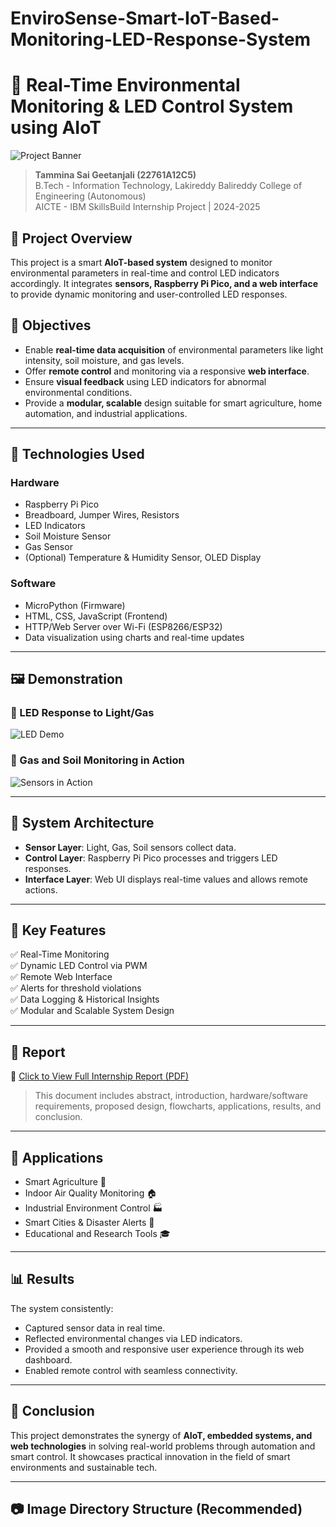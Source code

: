 # EnviroSense-Smart-IoT-Based-Monitoring-LED-Response-System

# 🌿 Real-Time Environmental Monitoring & LED Control System using AIoT

![Project Banner](images/banner.png)

> **Tammina Sai Geetanjali (22761A12C5)**  
> B.Tech - Information Technology, Lakireddy Balireddy College of Engineering (Autonomous)  
> AICTE - IBM SkillsBuild Internship Project | 2024-2025

## 📑 Project Overview

This project is a smart **AIoT-based system** designed to monitor environmental parameters in real-time and control LED indicators accordingly. It integrates **sensors, Raspberry Pi Pico, and a web interface** to provide dynamic monitoring and user-controlled LED responses. 

## 🎯 Objectives

- Enable **real-time data acquisition** of environmental parameters like light intensity, soil moisture, and gas levels.
- Offer **remote control** and monitoring via a responsive **web interface**.
- Ensure **visual feedback** using LED indicators for abnormal environmental conditions.
- Provide a **modular, scalable** design suitable for smart agriculture, home automation, and industrial applications.

---

## 🧠 Technologies Used

### Hardware
- Raspberry Pi Pico
- Breadboard, Jumper Wires, Resistors
- LED Indicators
- Soil Moisture Sensor
- Gas Sensor
- (Optional) Temperature & Humidity Sensor, OLED Display

### Software
- MicroPython (Firmware)
- HTML, CSS, JavaScript (Frontend)
- HTTP/Web Server over Wi-Fi (ESP8266/ESP32)
- Data visualization using charts and real-time updates

---

## 🖼️ Demonstration

### 🔴 LED Response to Light/Gas
![LED Demo](images/led_demo.png)

### 🌱 Gas and Soil Monitoring in Action
![Sensors in Action](images/sensors_demo.png)

---

## 🧩 System Architecture

- **Sensor Layer**: Light, Gas, Soil sensors collect data.
- **Control Layer**: Raspberry Pi Pico processes and triggers LED responses.
- **Interface Layer**: Web UI displays real-time values and allows remote actions.

---

## 🧪 Key Features

✅ Real-Time Monitoring  
✅ Dynamic LED Control via PWM  
✅ Remote Web Interface  
✅ Alerts for threshold violations  
✅ Data Logging & Historical Insights  
✅ Modular and Scalable System Design  

---

## 📁 Report

📎 [Click to View Full Internship Report (PDF)](./22761A12C5_AIOT_REPORT.pdf)

> This document includes abstract, introduction, hardware/software requirements, proposed design, flowcharts, applications, results, and conclusion.

---

## 🚀 Applications

- Smart Agriculture 🌾
- Indoor Air Quality Monitoring 🏠
- Industrial Environment Control 🏭
- Smart Cities & Disaster Alerts 🌆
- Educational and Research Tools 🎓

---

## 📊 Results

The system consistently:
- Captured sensor data in real time.
- Reflected environmental changes via LED indicators.
- Provided a smooth and responsive user experience through its web dashboard.
- Enabled remote control with seamless connectivity.

---

## 📌 Conclusion

This project demonstrates the synergy of **AIoT, embedded systems, and web technologies** in solving real-world problems through automation and smart control. It showcases practical innovation in the field of smart environments and sustainable tech.

---

## 📷 Image Directory Structure (Recommended)
